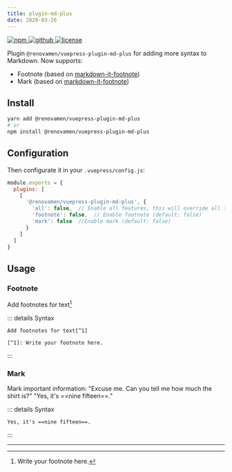 ```yaml
---
title: plugin-md-plus
date: 2020-03-26
---
```


<p>
  <a href="https://www.npmjs.com/package/@renovamen/vuepress-plugin-md-plus" target="_blank">
    <img src="https://img.shields.io/npm/v/@renovamen/vuepress-plugin-md-plus.svg?style=flat-square&logo=npm" style="display: inline; margin: 0" alt="npm">
  </a>
  <a href="https://github.com/Renovamen/vuepress-theme-gungnir/tree/v0/packages/plugins/md-plus" target="_blank">
    <img src="https://img.shields.io/badge/GitHub-@renovamen/vuepress--plugin--md--plus-26A2FF?style=flat-square&logo=github" style="display: inline; margin: 0" alt="github">
  </a>
  <a href="https://github.com/Renovamen/vuepress-theme-gungnir/blob/v0/packages/plugins/md-plus/LICENSE" target="_blank">
    <img src="https://img.shields.io/badge/License-MIT-green?style=flat-square" style="display: inline; margin: 0" alt="license">
  </a>
</p>

Plugin `@renovamen/vuepress-plugin-md-plus` for adding more syntax to Markdown. Now supports:

- Footnote (based on [markdown-it-footnote](https://github.com/markdown-it/markdown-it-footnote))
- Mark (based on [markdown-it-footnote](https://github.com/markdown-it/markdown-it-footnote))


## Install

```bash
yarn add @renovamen/vuepress-plugin-md-plus
# or
npm install @renovamen/vuepress-plugin-md-plus
```


## Configuration

Then configurate it in your `.vuepress/config.js`:

```js
module.exports = {
  plugins: [
    [
      '@renovamen/vuepress-plugin-md-plus', {
        'all': false,  // Enable all features, this will override all the following options (default: false)
        'footnote': false,  // Enable footnote (default: false)
        'mark': false  //Enable mark (default: false)
      }
    ]
  ]
}
```


## Usage

### Footnote

Add footnotes for text[^1]

::: details Syntax
```
Add footnotes for text[^1]

[^1]: Write your footnote here.
```
:::

### Mark

Mark important information: "Excuse me. Can you tell me how much the shirt is?" "Yes, it's ==nine fifteen==."

::: details Syntax
```
Yes, it's ==nine fifteen==.
```
:::

---

[^1]: Write your footnote here.
